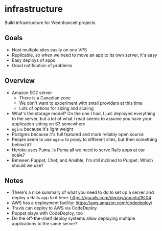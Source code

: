 # infrastructure
Build infrastructure for Weenhanceit projects

## Goals
* Host multiple sites easily on one VPS
* Replicable, so when we need to move an app to its own server, it's easy
* Easy deploys of apps
* Good notification of problems

## Overview
* Amazon EC2 server
  * There is a Canadian zone
  * We don't want to experiment with small providers at this time
  * Lots of options for sizing and scaling
* What's the storage model? On the one I had, I just deployed everything to the server, but a lot of what I read seems to assume you have your application sitting on S3 somewhere
* `nginx` because it's light weight
* Postgres because it's full featured and more reliably open source
* People seem to use `nginx` to proxy to different sites, but then something behind it?
* Heroku uses Puma. Is Puma all we need to serve Rails apps at our scale?
* Between Puppet, Chef, and Ansible, I'm still inclined to Puppet. Which should we use?

## Notes
* There's a nice summary of what you need to do to set up a server and deploy a Rails app to it here: https://gorails.com/deploy/ubuntu/16.04
* AWS has a deployment facility: https://aws.amazon.com/codedeploy/
* Travis can deploy to AWS via CodeDeploy
* Puppet plays with CodeDeploy, too
* Do the off-the-shelf deploy systems allow deploying multiple applications to the same server?
